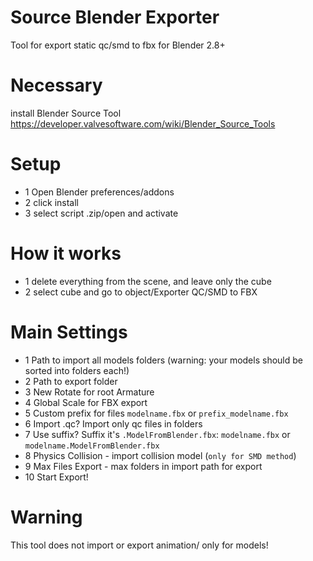 # Source Blender Exporter
Tool for export static qc/smd to fbx for Blender 2.8+

# Necessary
install Blender Source Tool https://developer.valvesoftware.com/wiki/Blender_Source_Tools

# Setup
* 1 Open Blender preferences/addons
* 2 click install 
* 3 select script .zip/open and activate
# How it works

* 1 delete everything from the scene, and leave only the cube
* 2 select cube and go to object/Exporter QC/SMD to FBX

# Main Settings

* 1 Path to import all models folders (warning: your models should be sorted into folders each!)
* 2 Path to export folder
* 3 New Rotate for root Armature
* 4 Global Scale for FBX export
* 5 Custom prefix for files `modelname.fbx` or `prefix_modelname.fbx`
* 6 Import .qc? Import only qc files in folders
* 7 Use suffix? Suffix it's `.ModelFromBlender.fbx`: `modelname.fbx` or `modelname.ModelFromBlender.fbx`
* 8 Physics Collision - import collision model (`only for SMD method`)
* 9 Max Files Export - max folders in import path for export 
* 10 Start Export!

# Warning
This tool does not import or export animation/ only for models!
